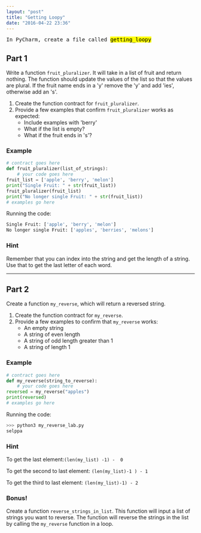 ```yaml
---
layout: "post"
title: "Getting Loopy"
date: "2016-04-22 23:36"
---
```


<span class="mega-octicon octicon-file-code"></span>
<kbd>In PyCharm, create a file called <mark>getting_loopy</mark></kbd>


## Part 1
Write a function `fruit_pluralizer`. It will take in a list of fruit and return nothing. The function should update the values of the list so that the values are plural. If the fruit name ends in a 'y' remove the 'y' and add 'ies', otherwise add an 's'.

1. Create the function contract for `fruit_pluralizer`.
2. Provide a few examples that confirm `fruit_pluralizer` works as expected:
	* Include examples with 'berry'
	* What if the list is empty?
	* What if the fruit ends in 's'?

### Example

```python
# contract goes here
def fruit_pluralizer(list_of_strings):
	# your code goes here
fruit_list = ['apple', 'berry', 'melon']
print("Single Fruit: " + str(fruit_list))
fruit_pluralizer(fruit_list)
print("No longer single Fruit: " + str(fruit_list))
# examples go here
```

Running the code:

```python
Single Fruit: ['apple', 'berry', 'melon']
No longer single Fruit: ['apples', 'berries', 'melons']

```

### Hint
Remember that you can index into the string and get the length of a string. Use that to get the last letter of each word.

---

## Part 2
Create a function `my_reverse`, which will return a reversed string.

1. Create the function contract for `my_reverse`.
2. Provide a few examples to confirm that `my_reverse` works:
	* An empty string
	* A string of even length
	* A string of odd length greater than 1
	* A string of length 1

### Example

```python
# contract goes here
def my_reverse(string_to_reverse):
	# your code goes here
reversed = my_reverse("apples")
print(reversed)
# examples go here
```

Running the code:

```python
>>> python3 my_reverse_lab.py
selppa
```

### Hint
To get the last element:`(len(my_list) -1) -  0`

To get the second to last element: `(len(my_list)-1 ) - 1`

To get the third to last element: `(len(my_list)-1) - 2`


### Bonus!
Create a function `reverse_strings_in_list`. This function will input a list of strings you want to reverse. The function will reverse the strings in the list by calling the `my_reverse` function in a loop.
